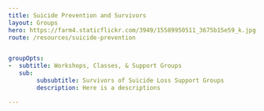 ```yaml
---
title: Suicide Prevention and Survivors
layout: Groups
hero: https://farm4.staticflickr.com/3949/15589950511_3675b15e59_k.jpg
route: /resources/suicide-prevention


groupOpts:
-  subtitle: Workshops, Classes, & Support Groups
   sub:
        subsubtitle: Survivors of Suicide Loss Support Groups
        description: Here is a descriptions

---
```

